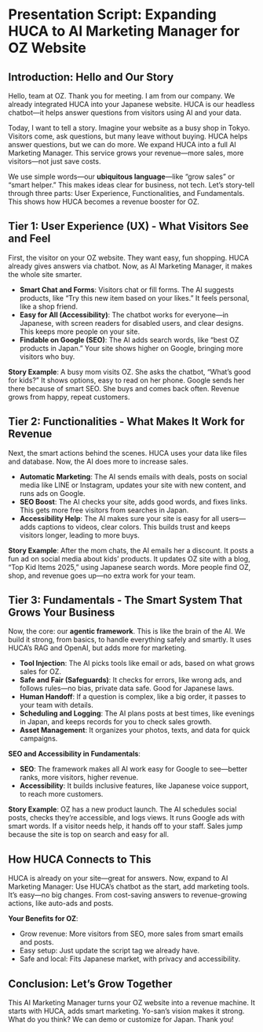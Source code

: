 # Presentation Script: Expanding HUCA to AI Marketing Manager for OZ Website

## Introduction: Hello and Our Story
Hello, team at OZ. Thank you for meeting. I am from our company. We already integrated HUCA into your Japanese website. HUCA is our headless chatbot—it helps answer questions from visitors using AI and your data.

Today, I want to tell a story. Imagine your website as a busy shop in Tokyo. Visitors come, ask questions, but many leave without buying. HUCA helps answer questions, but we can do more. We expand HUCA into a full AI Marketing Manager. This service grows your revenue—more sales, more visitors—not just save costs.

We use simple words—our **ubiquitous language**—like “grow sales” or “smart helper.” This makes ideas clear for business, not tech. Let’s story-tell through three parts: User Experience, Functionalities, and Fundamentals. This shows how HUCA becomes a revenue booster for OZ.

## Tier 1: User Experience (UX) - What Visitors See and Feel
First, the visitor on your OZ website. They want easy, fun shopping. HUCA already gives answers via chatbot. Now, as AI Marketing Manager, it makes the whole site smarter.

- **Smart Chat and Forms**: Visitors chat or fill forms. The AI suggests products, like “Try this new item based on your likes.” It feels personal, like a shop friend.
- **Easy for All (Accessibility)**: The chatbot works for everyone—in Japanese, with screen readers for disabled users, and clear designs. This keeps more people on your site.
- **Findable on Google (SEO)**: The AI adds search words, like “best OZ products in Japan.” Your site shows higher on Google, bringing more visitors who buy.

**Story Example**: A busy mom visits OZ. She asks the chatbot, “What’s good for kids?” It shows options, easy to read on her phone. Google sends her there because of smart SEO. She buys and comes back often. Revenue grows from happy, repeat customers.

## Tier 2: Functionalities - What Makes It Work for Revenue
Next, the smart actions behind the scenes. HUCA uses your data like files and database. Now, the AI does more to increase sales.

- **Automatic Marketing**: The AI sends emails with deals, posts on social media like LINE or Instagram, updates your site with new content, and runs ads on Google.
- **SEO Boost**: The AI checks your site, adds good words, and fixes links. This gets more free visitors from searches in Japan.
- **Accessibility Help**: The AI makes sure your site is easy for all users—adds captions to videos, clear colors. This builds trust and keeps visitors longer, leading to more buys.

**Story Example**: After the mom chats, the AI emails her a discount. It posts a fun ad on social media about kids’ products. It updates OZ site with a blog, “Top Kid Items 2025,” using Japanese search words. More people find OZ, shop, and revenue goes up—no extra work for your team.

## Tier 3: Fundamentals - The Smart System That Grows Your Business
Now, the core: our **agentic framework**. This is like the brain of the AI. We build it strong, from basics, to handle everything safely and smartly. It uses HUCA’s RAG and OpenAI, but adds more for marketing.

- **Tool Injection**: The AI picks tools like email or ads, based on what grows sales for OZ.
- **Safe and Fair (Safeguards)**: It checks for errors, like wrong ads, and follows rules—no bias, private data safe. Good for Japanese laws.
- **Human Handoff**: If a question is complex, like a big order, it passes to your team with details.
- **Scheduling and Logging**: The AI plans posts at best times, like evenings in Japan, and keeps records for you to check sales growth.
- **Asset Management**: It organizes your photos, texts, and data for quick campaigns.

**SEO and Accessibility in Fundamentals**:
- **SEO**: The framework makes all AI work easy for Google to see—better ranks, more visitors, higher revenue.
- **Accessibility**: It builds inclusive features, like Japanese voice support, to reach more customers.

**Story Example**: OZ has a new product launch. The AI schedules social posts, checks they’re accessible, and logs views. It runs Google ads with smart words. If a visitor needs help, it hands off to your staff. Sales jump because the site is top on search and easy for all.

## How HUCA Connects to This
HUCA is already on your site—great for answers. Now, expand to AI Marketing Manager: Use HUCA’s chatbot as the start, add marketing tools. It’s easy—no big changes. From cost-saving answers to revenue-growing actions, like auto-ads and posts.

**Your Benefits for OZ**:
- Grow revenue: More visitors from SEO, more sales from smart emails and posts.
- Easy setup: Just update the script tag we already have.
- Safe and local: Fits Japanese market, with privacy and accessibility.

## Conclusion: Let’s Grow Together
This AI Marketing Manager turns your OZ website into a revenue machine. It starts with HUCA, adds smart marketing. Yo-san’s vision makes it strong. What do you think? We can demo or customize for Japan. Thank you!